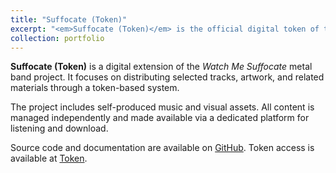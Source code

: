 ```yaml
---
title: "Suffocate (Token)"
excerpt: "<em>Suffocate (Token)</em> is the official digital token of the band <strong>Watch Me Suffocate</strong>, used to access exclusive music, artwork, and more.<br/><br/><a href='https://token.watchmesuffocate.com/suffocate.html' target='_blank'><img src='/images/portfolio/suffocate_token.png'>"
collection: portfolio
---
```


**Suffocate (Token)** is a digital extension of the *Watch Me Suffocate* metal band project. It focuses on distributing selected tracks, artwork, and related materials through a token-based system.

The project includes self-produced music and visual assets. All content is managed independently and made available via a dedicated platform for listening and download.

Source code and documentation are available on [GitHub](https://github.com/watchmesuffocate). Token access is available at [Token](https://token.watchmesuffocate.com).